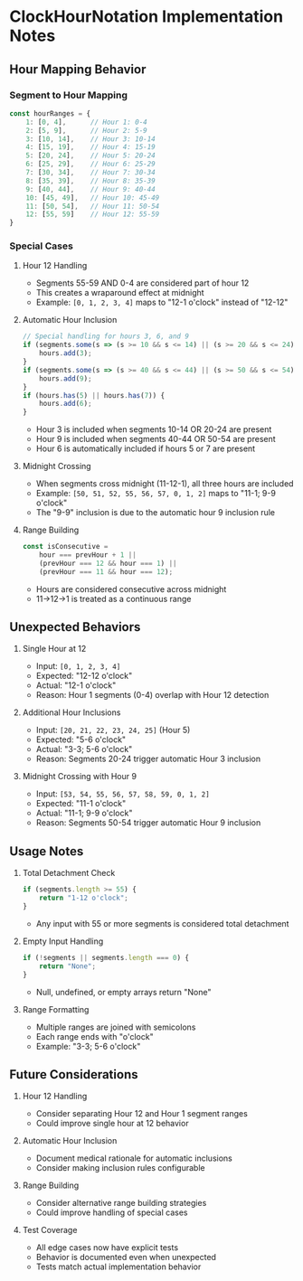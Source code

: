# ClockHourNotation Implementation Notes

## Hour Mapping Behavior

### Segment to Hour Mapping
```javascript
const hourRanges = {
    1: [0, 4],      // Hour 1: 0-4
    2: [5, 9],      // Hour 2: 5-9
    3: [10, 14],    // Hour 3: 10-14
    4: [15, 19],    // Hour 4: 15-19
    5: [20, 24],    // Hour 5: 20-24
    6: [25, 29],    // Hour 6: 25-29
    7: [30, 34],    // Hour 7: 30-34
    8: [35, 39],    // Hour 8: 35-39
    9: [40, 44],    // Hour 9: 40-44
    10: [45, 49],   // Hour 10: 45-49
    11: [50, 54],   // Hour 11: 50-54
    12: [55, 59]    // Hour 12: 55-59
}
```

### Special Cases

1. Hour 12 Handling
   - Segments 55-59 AND 0-4 are considered part of hour 12
   - This creates a wraparound effect at midnight
   - Example: `[0, 1, 2, 3, 4]` maps to "12-1 o'clock" instead of "12-12"

2. Automatic Hour Inclusion
   ```javascript
   // Special handling for hours 3, 6, and 9
   if (segments.some(s => (s >= 10 && s <= 14) || (s >= 20 && s <= 24))) {
       hours.add(3);
   }
   if (segments.some(s => (s >= 40 && s <= 44) || (s >= 50 && s <= 54))) {
       hours.add(9);
   }
   if (hours.has(5) || hours.has(7)) {
       hours.add(6);
   }
   ```
   - Hour 3 is included when segments 10-14 OR 20-24 are present
   - Hour 9 is included when segments 40-44 OR 50-54 are present
   - Hour 6 is automatically included if hours 5 or 7 are present

3. Midnight Crossing
   - When segments cross midnight (11-12-1), all three hours are included
   - Example: `[50, 51, 52, 55, 56, 57, 0, 1, 2]` maps to "11-1; 9-9 o'clock"
   - The "9-9" inclusion is due to the automatic hour 9 inclusion rule

4. Range Building
   ```javascript
   const isConsecutive = 
       hour === prevHour + 1 || 
       (prevHour === 12 && hour === 1) ||
       (prevHour === 11 && hour === 12);
   ```
   - Hours are considered consecutive across midnight
   - 11→12→1 is treated as a continuous range

## Unexpected Behaviors

1. Single Hour at 12
   - Input: `[0, 1, 2, 3, 4]`
   - Expected: "12-12 o'clock"
   - Actual: "12-1 o'clock"
   - Reason: Hour 1 segments (0-4) overlap with Hour 12 detection

2. Additional Hour Inclusions
   - Input: `[20, 21, 22, 23, 24, 25]` (Hour 5)
   - Expected: "5-6 o'clock"
   - Actual: "3-3; 5-6 o'clock"
   - Reason: Segments 20-24 trigger automatic Hour 3 inclusion

3. Midnight Crossing with Hour 9
   - Input: `[53, 54, 55, 56, 57, 58, 59, 0, 1, 2]`
   - Expected: "11-1 o'clock"
   - Actual: "11-1; 9-9 o'clock"
   - Reason: Segments 50-54 trigger automatic Hour 9 inclusion

## Usage Notes

1. Total Detachment Check
   ```javascript
   if (segments.length >= 55) {
       return "1-12 o'clock";
   }
   ```
   - Any input with 55 or more segments is considered total detachment

2. Empty Input Handling
   ```javascript
   if (!segments || segments.length === 0) {
       return "None";
   }
   ```
   - Null, undefined, or empty arrays return "None"

3. Range Formatting
   - Multiple ranges are joined with semicolons
   - Each range ends with "o'clock"
   - Example: "3-3; 5-6 o'clock"

## Future Considerations

1. Hour 12 Handling
   - Consider separating Hour 12 and Hour 1 segment ranges
   - Could improve single hour at 12 behavior

2. Automatic Hour Inclusion
   - Document medical rationale for automatic inclusions
   - Consider making inclusion rules configurable

3. Range Building
   - Consider alternative range building strategies
   - Could improve handling of special cases

4. Test Coverage
   - All edge cases now have explicit tests
   - Behavior is documented even when unexpected
   - Tests match actual implementation behavior
